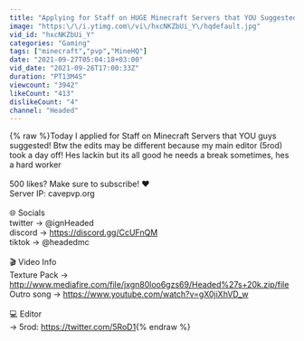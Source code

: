 ```yaml
---
title: "Applying for Staff on HUGE Minecraft Servers that YOU Suggested!"
image: "https:\/\/i.ytimg.com\/vi\/hxcNKZbUi_Y\/hqdefault.jpg"
vid_id: "hxcNKZbUi_Y"
categories: "Gaming"
tags: ["minecraft","pvp","MineHQ"]
date: "2021-09-27T05:04:18+03:00"
vid_date: "2021-09-26T17:00:33Z"
duration: "PT13M4S"
viewcount: "3942"
likeCount: "413"
dislikeCount: "4"
channel: "Headed"
---
```

{% raw %}Today I applied for Staff on Minecraft Servers that YOU guys suggested! Btw the edits may be different because my main editor (5rod) took a day off! Hes lackin but its all good he needs a break sometimes, hes a hard worker <br /><br />500 likes? Make sure to subscribe! ❤️<br />Server IP: cavepvp.org<br /><br />🌐 Socials<br />twitter → @ignHeaded<br />discord → <a rel="nofollow" target="blank" href="https://discord.gg/CcUFnQM">https://discord.gg/CcUFnQM</a><br />tiktok → @headedmc<br /><br />🎬 Video Info<br />Texture Pack →  <a rel="nofollow" target="blank" href="http://www.mediafire.com/file/jxgn80loo6gzs69/Headed%27s+20k.zip/file">http://www.mediafire.com/file/jxgn80loo6gzs69/Headed%27s+20k.zip/file</a><br />Outro song → <a rel="nofollow" target="blank" href="https://www.youtube.com/watch?v=gX0jiXhVD_w">https://www.youtube.com/watch?v=gX0jiXhVD_w</a><br /><br />💻 Editor<br />→ 5rod: <a rel="nofollow" target="blank" href="https://twitter.com/5RoD1">https://twitter.com/5RoD1</a>{% endraw %}
